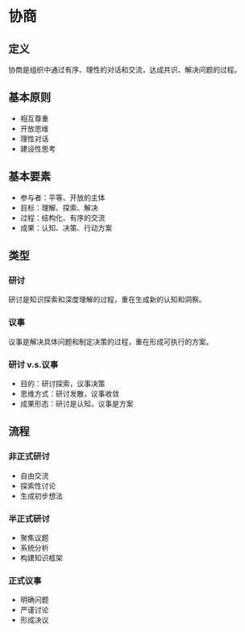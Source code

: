 # 协商

## 定义

协商是组织中通过有序、理性的对话和交流，达成共识、解决问题的过程。

## 基本原则

- 相互尊重
- 开放思维
- 理性对话
- 建设性思考

## 基本要素

- 参与者：平等、开放的主体
- 目标：理解、探索、解决
- 过程：结构化、有序的交流
- 成果：认知、决策、行动方案

## 类型

### 研讨

研讨是知识探索和深度理解的过程，重在生成新的认知和洞察。

### 议事

议事是解决具体问题和制定决策的过程，重在形成可执行的方案。

### 研讨 v.s.议事

- 目的：研讨探索，议事决策
- 思维方式：研讨发散，议事收敛
- 成果形态：研讨是认知，议事是方案

## 流程

### 非正式研讨

- 自由交流
- 探索性讨论
- 生成初步想法

### 半正式研讨

- 聚焦议题
- 系统分析
- 构建知识框架

### 正式议事

- 明确问题
- 严谨讨论
- 形成决议
